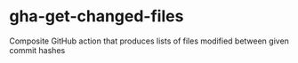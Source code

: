 # gha-get-changed-files
Composite GitHub action that produces lists of files modified between given commit hashes
